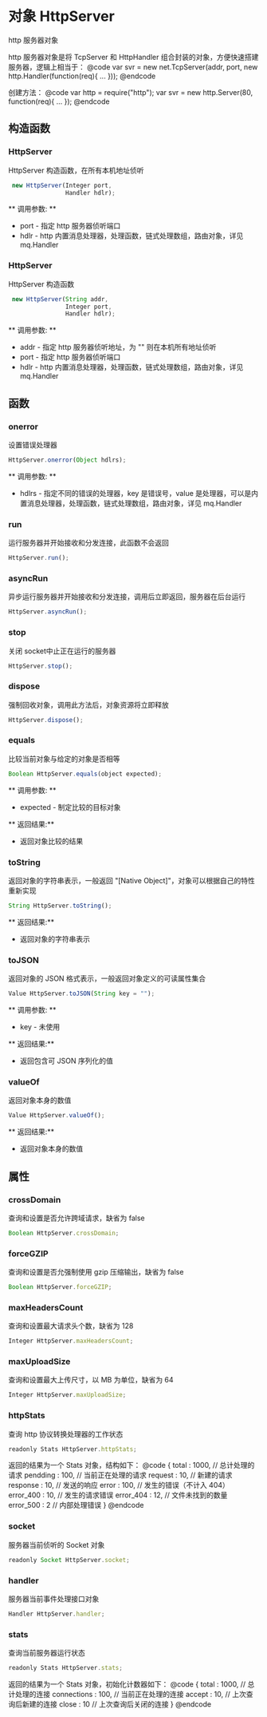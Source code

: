 # 对象 HttpServer
http 服务器对象

http 服务器对象是将 TcpServer 和 HttpHandler 组合封装的对象，方便快速搭建服务器，逻辑上相当于：
@code
var svr = new net.TcpServer(addr, port, new http.Handler(function(req){
   ...
}));
@endcode

创建方法：
@code
var http = require(&#34;http&#34;);
var svr = new http.Server(80, function(req){
    ...
});
@endcode
## 构造函数
        
### HttpServer
HttpServer 构造函数，在所有本机地址侦听
```JavaScript
 new HttpServer(Integer port,
                Handler hdlr);
```

** 调用参数: **
* port - 指定 http 服务器侦听端口
* hdlr - http 内置消息处理器，处理函数，链式处理数组，路由对象，详见 mq.Handler

### HttpServer
HttpServer 构造函数
```JavaScript
 new HttpServer(String addr,
                Integer port,
                Handler hdlr);
```

** 调用参数: **
* addr - 指定 http 服务器侦听地址，为 &#34;&#34; 则在本机所有地址侦听
* port - 指定 http 服务器侦听端口
* hdlr - http 内置消息处理器，处理函数，链式处理数组，路由对象，详见 mq.Handler

## 函数
        
### onerror
设置错误处理器
```JavaScript
HttpServer.onerror(Object hdlrs);
```

** 调用参数: **
* hdlrs - 指定不同的错误的处理器，key 是错误号，value 是处理器，可以是内置消息处理器，处理函数，链式处理数组，路由对象，详见 mq.Handler

### run
运行服务器并开始接收和分发连接，此函数不会返回
```JavaScript
HttpServer.run();
```

### asyncRun
异步运行服务器并开始接收和分发连接，调用后立即返回，服务器在后台运行
```JavaScript
HttpServer.asyncRun();
```

### stop
关闭 socket中止正在运行的服务器
```JavaScript
HttpServer.stop();
```

### dispose
强制回收对象，调用此方法后，对象资源将立即释放
```JavaScript
HttpServer.dispose();
```

### equals
比较当前对象与给定的对象是否相等
```JavaScript
Boolean HttpServer.equals(object expected);
```

** 调用参数: **
* expected - 制定比较的目标对象

** 返回结果:**
* 返回对象比较的结果

### toString
返回对象的字符串表示，一般返回 &#34;[Native Object]&#34;，对象可以根据自己的特性重新实现
```JavaScript
String HttpServer.toString();
```

** 返回结果:**
* 返回对象的字符串表示

### toJSON
返回对象的 JSON 格式表示，一般返回对象定义的可读属性集合
```JavaScript
Value HttpServer.toJSON(String key = "");
```

** 调用参数: **
* key - 未使用

** 返回结果:**
* 返回包含可 JSON 序列化的值

### valueOf
返回对象本身的数值
```JavaScript
Value HttpServer.valueOf();
```

** 返回结果:**
* 返回对象本身的数值

## 属性
        
### crossDomain
查询和设置是否允许跨域请求，缺省为 false
```JavaScript
Boolean HttpServer.crossDomain;
```

### forceGZIP
查询和设置是否允强制使用 gzip 压缩输出，缺省为 false
```JavaScript
Boolean HttpServer.forceGZIP;
```

### maxHeadersCount
查询和设置最大请求头个数，缺省为 128
```JavaScript
Integer HttpServer.maxHeadersCount;
```

### maxUploadSize
查询和设置最大上传尺寸，以 MB 为单位，缺省为 64
```JavaScript
Integer HttpServer.maxUploadSize;
```

### httpStats
查询 http 协议转换处理器的工作状态
```JavaScript
readonly Stats HttpServer.httpStats;
```

返回的结果为一个 Stats 对象，结构如下：
@code
{
    total : 1000,    // 总计处理的请求
    pendding : 100,  // 当前正在处理的请求
    request : 10,    // 新建的请求
    response : 10,   // 发送的响应
    error : 100,     // 发生的错误（不计入 404）
    error_400 : 10,  // 发生的请求错误
    error_404 : 12,  // 文件未找到的数量
    error_500 : 2    // 内部处理错误
}
@endcode

### socket
服务器当前侦听的 Socket 对象
```JavaScript
readonly Socket HttpServer.socket;
```

### handler
服务器当前事件处理接口对象
```JavaScript
Handler HttpServer.handler;
```

### stats
查询当前服务器运行状态
```JavaScript
readonly Stats HttpServer.stats;
```

返回的结果为一个 Stats 对象，初始化计数器如下：
@code
{
    total : 1000,      // 总计处理的连接
    connections : 100, // 当前正在处理的连接
    accept : 10,       // 上次查询后新建的连接
    close : 10         // 上次查询后关闭的连接
}
@endcode

